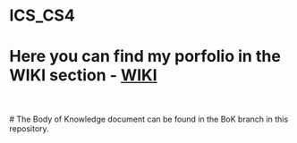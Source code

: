 # ICS_CS4


# Here you can find my porfolio in the WIKI section - [WIKI](https://gitlab.com/dlalev/ics_cs4/-/wikis/Home)
<br>
<br>
# The Body of Knowledge document can be found in the BoK branch in this repository.

